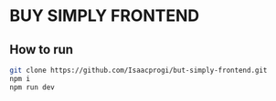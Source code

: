 # BUY SIMPLY FRONTEND

## How to run

```bash
git clone https://github.com/Isaacprogi/but-simply-frontend.git
npm i
npm run dev
```